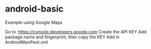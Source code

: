 # android-basic
Example using Google Maps

Go to :https://console.developers.google.com
Create the API KEY
Add package name and fingerprint, then copy the KEY
Add <metadata> in AndroidManifiest.xml
<meta-data
            android:name="com.google.android.geo.API_KEY"
            android:value="@string/google_maps_key" />
            
